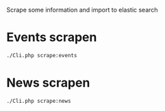 Scrape some information and import to elastic search

# Events scrapen
```bash
./Cli.php scrape:events
```

# News scrapen
```bash
./Cli.php scrape:news
```